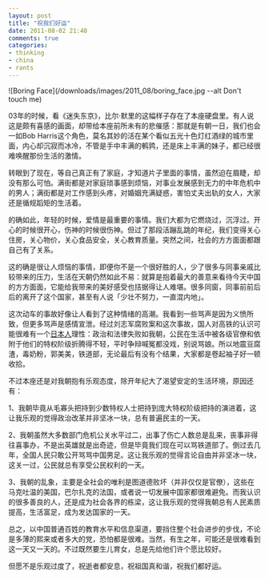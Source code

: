 ```yaml
---
layout: post
title: "祝我们好运"
date: 2011-08-02 21:40
comments: true
categories:
- thinking
- china
- rants
---
```



![Boring Face](/downloads/images/2011_08/boring_face.jpg --alt Don't touch me)


03年的时候，看《迷失东京》，比尔·默里的这幅样子存在了本座硬盘里。有人说这是颇有喜感的画面，却带给本座前所未有的悲催感：那就是有朝一日，我们也会一如Bob Harris这个角色，莫名其妙的活在某个看似五光十色灯红酒绿的城市里面，内心却沉寂而冰冷，不管是手中丰满的鹌鹑，还是床上丰满的妹子，都已经很难唤醒那份生活的激情。

转眼到了现在，等自己真正有了家庭，才知道片子里面的事情，虽然迫在眉睫，却没有那么可怕。满街都是对家庭琐事感到烦恼，对事业发展感到无力的中年危机中的男人；满街都是对工作感到头疼，对婚姻充满疑惑，害怕丈夫出轨的女人，大家还是循规蹈矩的生活着。

的确如此，年轻的时候，爱情是最重要的事情。我们大都为它燃烧过，沉浮过。开心的时候很开心，伤神的时候很伤神。但过了那段活蹦乱跳的年纪，我们变得关心住房，关心物价，关心食品安全，关心教育质量。突然之间，社会的方方面面都跟自己有了关系。

这的确是很让人烦恼的事情，即便你不是一个很好胜的人，少了很多与同事亲戚比较带来的压力，生活在天朝仍然如此不易：就算是抱着最大的善意来看待今天中国的方方面面，它能给我带来的美好感受也拮据得让人难堪。很多同窗，同事前前后后的离开了这个国家，甚至有人说「少壮不努力，一直混内地」。

这次动车的事故好像让人看到了这种情绪的高潮。我看到一些骂声是因为义愤所致，但更多骂声是感情宣泄。经过刘志军腐败案和这次事故，国人对高铁的认识可能很难有一个[日本人](http://www.ftchinese.com/story/001037078?page=1)理性：政治和法律失败如我朝，公民在生活中被各级官僚和依附于他们的特权阶级折腾得不轻，平时争辩喊冤都没戏，别说骂娘。所以地震豆腐渣，毒奶粉，郭美美，铁道部，无论最后有没有个结果，大家都是卷起袖子好一顿收拾。

不过本座还是对我朝抱有乐观态度，除开年纪大了渴望安定的生活环境，原因还有：

1、我朝毕竟从毛寡头把持到少数特权人士把持到庞大特权阶级把持的演进着，这让我乐观的觉得政治改革并非坚冰一块，总有普遍民主的一天。

2、我朝虽然大多数部门危机公关水平过二，出事了伤亡人数总是乱来，丧事非得往喜事办，不是出英雄就是出奇迹，但是毕竟我们现在可以骂铁道部了。倒过去几年，全国人民只敢公开骂骂中国男足。这让我乐观的觉得言论自由并非坚冰一块，这关一过，公民就总有享受公民权利的一天。

3、我朝的乱象，主要是全社会的唯利是图道德败坏（并非仅仅是官僚），这些在马克吐温的美国，巴尔扎克的法国，或者说一切发展中国家都很难避免。而我认识的很多善良的人，还是成为社会各界的栋梁，这让我乐观的觉得我朝总有人民素质提高，生活富足，成为发达国家的一天。

总之，以中国普通百姓的教育水平和信息渠道，要挡住整个社会进步的步伐，不论是多薄的熙来或者多大的党，恐怕都是很难。当然，有生之年，可能还是很难看到这一天又一天的。不过既然要生儿育女，总是先给他们许个愿比较好。

但愿不是乐观过度了，祝逝者都安息，祝祖国真和谐，祝我们都好运。